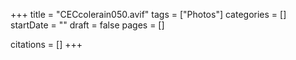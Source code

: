 +++
title = "CECcolerain050.avif"
tags = ["Photos"]
categories = []
startDate = ""
draft = false
pages = []

citations = []
+++
